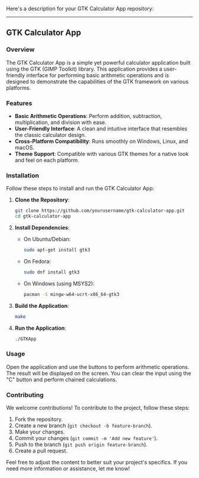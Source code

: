 Here's a description for your GTK Calculator App repository:

---

## GTK Calculator App

### Overview
The GTK Calculator App is a simple yet powerful calculator application built using the GTK (GIMP Toolkit) library. This application provides a user-friendly interface for performing basic arithmetic operations and is designed to demonstrate the capabilities of the GTK framework on various platforms.

### Features
- **Basic Arithmetic Operations**: Perform addition, subtraction, multiplication, and division with ease.
- **User-Friendly Interface**: A clean and intuitive interface that resembles the classic calculator design.
- **Cross-Platform Compatibility**: Runs smoothly on Windows, Linux, and macOS.
- **Theme Support**: Compatible with various GTK themes for a native look and feel on each platform.

### Installation
Follow these steps to install and run the GTK Calculator App:

1. **Clone the Repository**:
   ```sh
   git clone https://github.com/yourusername/gtk-calculator-app.git
   cd gtk-calculator-app
   ```

2. **Install Dependencies**:
   - On Ubuntu/Debian:
     ```sh
     sudo apt-get install gtk3
     ```
   - On Fedora:
     ```sh
     sudo dnf install gtk3
     ```
   - On Windows (using MSYS2):
     ```sh
     pacman -S mingw-w64-ucrt-x86_64-gtk3
     ```

3. **Build the Application**:
   ```sh
   make
   ```

4. **Run the Application**:
   ```sh
   ./GTKApp
   ```

### Usage
Open the application and use the buttons to perform arithmetic operations. The result will be displayed on the screen. You can clear the input using the "C" button and perform chained calculations.

### Contributing
We welcome contributions! To contribute to the project, follow these steps:
1. Fork the repository.
2. Create a new branch (`git checkout -b feature-branch`).
3. Make your changes.
4. Commit your changes (`git commit -m 'Add new feature'`).
5. Push to the branch (`git push origin feature-branch`).
6. Create a pull request.



Feel free to adjust the content to better suit your project's specifics. If you need more information or assistance, let me know!
